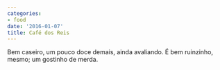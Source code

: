 ```yaml
---
categories:
- food
date: '2016-01-07'
title: Café dos Reis
---
```


Bem caseiro, um pouco doce demais, ainda avaliando. É bem ruinzinho, mesmo; um gostinho de merda.